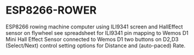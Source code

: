 # ESP8266-ROWER
ESP8266 rowing machine computer using ILI9341 screen and HallEffect sensor on flywheel
see spreadsheet for ILI9341 pin mapping to Wemos D1 Mini
Hall Effect Sensor connected to Wemos D1
two buttons on D2,D3 (Select/Next) control setting options for Distance and (auto-paced) Rate.
